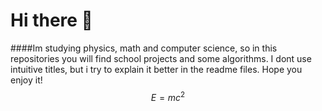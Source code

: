 # Hi there 👋
####Im studying physics, math and computer science, so in this repositories you will find school projects and some algorithms. I dont use intuitive titles, but i try to explain it better in the readme files. Hope you enjoy it! 
$$E=mc^2$$
